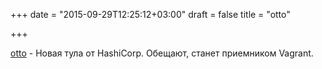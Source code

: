 +++
date = "2015-09-29T12:25:12+03:00"
draft = false
title = "otto"

+++

<p><a href="https://www.ottoproject.io/">otto</a> - Новая тула от&nbsp;HashiCorp. Обещают, станет приемником Vagrant.</p>


